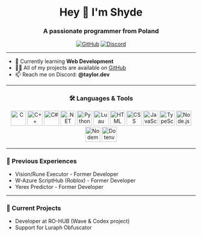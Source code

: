 <h1 align="center">Hey 👋 I'm Shyde</h1>
<h3 align="center">A passionate programmer from Poland</h3>

<p align="center">
  <a href="https://github.com/ShydeDev"><img src="https://img.shields.io/github/followers/ShydeDev?label=GitHub&style=social" alt="GitHub"></a>
  <a href="https://discord.com/users/@taylor.dev"><img src="https://img.shields.io/badge/Discord-%40taylor.dev-5865F2?style=flat-square&logo=discord&logoColor=white" alt="Discord"></a>
</p>

---

- 🌱 Currently learning **Web Development**
- 👨‍💻 All of my projects are available on [GitHub](https://github.com/ShydeDev)
- 📫 Reach me on Discord: **@taylor.dev**

---

<h3 align="center">🛠️ Languages & Tools</h3>

<p align="center">
  <img src="https://cdn.jsdelivr.net/gh/devicons/devicon/icons/c/c-original.svg" width="40" height="40" alt="C"/>
  <img src="https://cdn.jsdelivr.net/gh/devicons/devicon/icons/cplusplus/cplusplus-original.svg" width="40" height="40" alt="C++"/>
  <img src="https://cdn.jsdelivr.net/gh/devicons/devicon/icons/csharp/csharp-original.svg" width="40" height="40" alt="C#"/>
  <img src="https://cdn.jsdelivr.net/gh/devicons/devicon/icons/dot-net/dot-net-original-wordmark.svg" width="40" height="40" alt=".NET"/>
  <img src="https://cdn.jsdelivr.net/gh/devicons/devicon/icons/python/python-original.svg" width="40" height="40" alt="Python"/>
  <img src="https://upload.wikimedia.org/wikipedia/commons/8/8f/Luau_Logo_%28Programming_Language%29.svg" width="40" height="40" alt="Luau"/>
  <img src="https://cdn.jsdelivr.net/gh/devicons/devicon/icons/html5/html5-original.svg" width="40" height="40" alt="HTML"/>
  <img src="https://cdn.jsdelivr.net/gh/devicons/devicon/icons/css3/css3-original.svg" width="40" height="40" alt="CSS"/>
  <img src="https://cdn.jsdelivr.net/gh/devicons/devicon/icons/javascript/javascript-original.svg" width="40" height="40" alt="JavaScript"/>
  <img src="https://cdn.jsdelivr.net/gh/devicons/devicon/icons/typescript/typescript-original.svg" width="40" height="40" alt="TypeScript"/>
  <img src="https://cdn.jsdelivr.net/gh/devicons/devicon/icons/nodejs/nodejs-original.svg" width="40" height="40" alt="Node.js"/>
  <img src="https://user-images.githubusercontent.com/13700/35731649-652807e8-080e-11e8-88fd-1b2f6d553b2d.png" width="40" height="40" alt="Nodemon"/>
  <img src="https://seeklogo.com/images/D/dotenv-logo-4A7842B85B-seeklogo.com.png" width="40" height="40" alt="Dotenv"/>
</p>

---

<h3 align="left">💼 Previous Experiences</h3>

<ul>
  <li>Vision/Rune Executor - Former Developer</li>
  <li>W-Azure ScriptHub (Roblox) - Former Developer</li>
  <li>Yerex Predictor - Former Developer</li>
</ul>

---

<h3 align="left">🚀 Current Projects</h3>

<ul>
  <li>Developer at RO-HUB (Wave & Codex project)</li>
  <li>Support for Luraph Obfuscator</li>
</ul>
